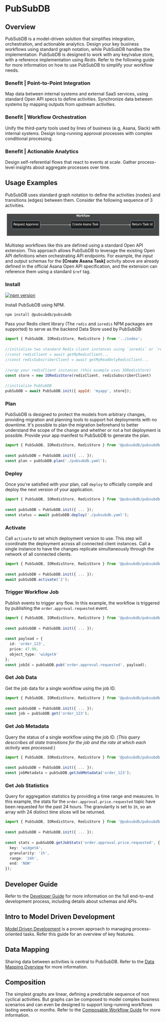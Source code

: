 # PubSubDB
## Overview
PubSubDB is a model-driven solution that simplifies integration, orchestration, and actionable analytics. Design your key business workflows using standard graph notation, while PubSubDB handles the implementation. PubSubDB is designed to work with any key/value store, with a reference implementation using *Redis*. Refer to the following guide for more information on how to use PubSubDB to simplify your workflow needs.

### Benefit | Point-to-Point Integration
Map data between internal systems and external SaaS services, using standard Open API specs to define activities. Synchronize data between systems by mapping outputs from upstream activities.

### Benefit | Workflow Orchestration
Unify the third-party tools used by lines of business (e.g, Asana, Slack) with internal systems. Design long-running approval processes with complex conditional processing.

### Benefit | Actionable Analytics
Design self-referential flows that react to events at scale. Gather process-level insights about aggregate processes over time.

## Usage Examples
PubSubDB uses standard graph notation to define the activities (nodes) and transitions (edges) between them. Consider the following sequence of 3 activities.

![Multistep Workflow](./docs/img/workflow.png)

Multistep workflows like this are defined using a standard Open API extension. This approach allows PubSubDB to leverage the existing Open API definitions when orchestrating API endpoints. For example, the *input* and *output* schemas for the **[Create Asana Task]** activity above are already defined in the official Asana Open API specification, and the extension can reference them using a standard `$ref` tag.

### Install
[![npm version](https://badge.fury.io/js/%40pubsubdb%2Fpubsubdb.svg)](https://badge.fury.io/js/%40pubsubdb%2Fpubsubdb)

Install PubSubDB using NPM. 

```sh
npm install @pubsubdb/pubsubdb
```


Pass your Redis client library (The `redis` and `ioredis` NPM packages are supported) to serve as the backend Data Store used by PubSubDB:

```javascript
import { PubSubDB, IORedisStore, RedisStore } from '../index';

//initialize two standard Redis client instances using `ioredis` or `redis` NPM packages
//const redisClient = await getMyRedisClient...
//const redisSubscriberClient = await getMyReadOnlyRedisClient...

//wrap your redisClient instances (this example uses IORedisStore)
const store = new IORedisStore(redisClient, redisSubscriberClient)

//initialize PubSubDB
pubSubDB = await PubSubDB.init({ appId: 'myapp', store});
```

### Plan
PubSubDB is designed to protect the models from arbitrary changes, providing migration and planning tools to support hot deployments with no downtime. It's possible to plan the migration beforehand to better understand the scope of the change and whether or not a hot deployment is possible. Provide your app manifest to PubSubDB to generate the plan.

```typescript
import { PubSubDB, IORedisStore, RedisStore } from '@pubsubdb/pubsubdb';

const pubSubDB = PubSubDB.init({ ... });
const plan = pubSubDB.plan('./pubsubdb.yaml');
```

### Deploy
Once you're satisfied with your plan, call `deploy` to officially compile and deploy the next version of your application.

```typescript
import { PubSubDB, IORedisStore, RedisStore } from '@pubsubdb/pubsubdb';

const pubSubDB = PubSubDB.init({ ... });
const status = await pubSubDB.deploy('./pubsubdb.yaml');
```

### Activate
Call `activate` to set which deployment version to use. This step will coordinate the deployment across all connected client instances. Call a single instance to have the changes replicate simultaneously through the network of all connected clients.

```typescript
import { PubSubDB, IORedisStore, RedisStore } from '@pubsubdb/pubsubdb';

const pubSubDB = PubSubDB.init({ ... });
await pubSubDB.activate('2');
```

### Trigger Workflow Job
Publish events to trigger any flow. In this example, the workflow is triggered by publishing the `order.approval.requested` event.

```ts
import { PubSubDB, IORedisStore, RedisStore } from '@pubsubdb/pubsubdb';

const pubSubDB = PubSubDB.init({ ... });

const payload = {
  id: 'order_123',
  price: 47.99,
  object_type: 'widgetA'
};
const jobId = pubSubDB.pub('order.approval.requested', payload);
```

### Get Job Data
Get the job data for a single workflow using the job ID.

```ts
import { PubSubDB, IORedisStore, RedisStore } from '@pubsubdb/pubsubdb';

const pubSubDB = PubSubDB.init({ ... });
const job = pubSubDB.get('order_123');
```

### Get Job Metadata
Query the status of a single workflow using the job ID. (*This query desccribes all state transitions for the job and the rate at which each activity was processed.*)

```ts
import { PubSubDB, IORedisStore, RedisStore } from '@pubsubdb/pubsubdb';

const pubSubDB = PubSubDB.init({ ... });
const jobMetadata = pubSubDB.getJobMetadata('order_123');
```

### Get Job Statistics
Query for aggregation statistics by providing a time range and measures. In this example, the stats for the `order.approval.price.requested` topic have been requested for the past 24 hours. The granularity is set to `1h`, so an array with 24 distinct time slices will be returned.

```ts
import { PubSubDB, IORedisStore, RedisStore } from '@pubsubdb/pubsubdb';

const pubSubDB = PubSubDB.init({ ... });

const stats = pubSubDB.getJobStats('order.approval.price.requested', {
  key: 'widgetA',
  granularity: '1h',
  range: '24h',
  end: 'NOW'
});
```

## Developer Guide
Refer to the [Developer Guide](./docs/developer_guide.md) for more information on the full end-to-end development process, including details about schemas and APIs.

## Intro to Model Driven Development
[Model Driven Development](./docs/model_driven_development.md) is a proven approach to managing process-oriented tasks. Refer this guide for an overview of key features.

## Data Mapping
Sharing data between activities is central to PubSubDB. Refer to the [Data Mapping Overview](./docs/data_mapping.md) for more information.

## Composition
The simplest graphs are linear, defining a predictable sequence of non cyclical activities. But graphs can be composed to model complex business scenarios and can even be designed to support long-running workflows lasting weeks or months. Refer to the [Composable Workflow Guide](./docs/composable_workflow.md) for more information.
